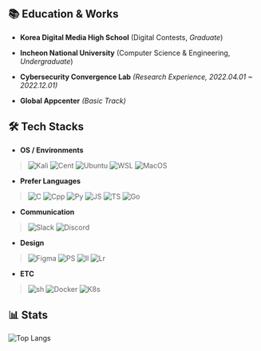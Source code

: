 ## 📚 Education & Works

- **Korea Digital Media High School** (Digital Contests, _Graduate_)

- **Incheon National University** (Computer Science & Engineering, _Undergraduate_)

- **Cybersecurity Convergence Lab** _(Research Experience, 2022.04.01 ~ 2022.12.01)_

- **Global Appcenter** _(Basic Track)_


## 🛠 Tech Stacks

- **OS / Environments**

>![Kali](https://img.shields.io/badge/Kali_Linux-557C94?style=for-the-badge&logo=kali-linux&logoColor=white)
![Cent](https://img.shields.io/badge/Cent%20OS-262577?style=for-the-badge&logo=CentOS&logoColor=white)
![Ubuntu](https://img.shields.io/badge/Ubuntu-E95420?style=for-the-badge&logo=ubuntu&logoColor=white)
![WSL](https://img.shields.io/badge/WSL-0a97f5?style=for-the-badge&logo=linux&logoColor=white)
![MacOS](https://img.shields.io/badge/mac%20os-000000?style=for-the-badge&logo=apple&logoColor=white)

- **Prefer Languages**

>![C](https://img.shields.io/badge/C-00599C?style=for-the-badge&logo=c&logoColor=white)
![Cpp](https://img.shields.io/badge/C%2B%2B-00599C?style=for-the-badge&logo=c%2B%2B&logoColor=white)
![Py](https://img.shields.io/badge/Python-14354C?style=for-the-badge&logo=python&logoColor=white)
![JS](https://img.shields.io/badge/JavaScript-F7DF1E?style=for-the-badge&logo=JavaScript&logoColor=white)
![TS](https://img.shields.io/badge/TypeScript-007ACC?style=for-the-badge&logo=typescript&logoColor=white)
![Go](https://img.shields.io/badge/Go-00ADD8?style=for-the-badge&logo=go&logoColor=white)

- **Communication**

>![Slack](https://img.shields.io/badge/Slack-4A154B?style=for-the-badge&logo=slack&logoColor=white)
![Discord](https://img.shields.io/badge/Discord-7289DA?style=for-the-badge&logo=discord&logoColor=white)

- **Design**

>![Figma](https://img.shields.io/badge/Figma-F24E1E?style=for-the-badge&logo=figma&logoColor=white)
![PS](https://img.shields.io/badge/Adobe%20Photoshop-31A8FF?style=for-the-badge&logo=Adobe%20Photoshop&logoColor=black)
![Il](https://img.shields.io/badge/Adobe%20Illustrator-FF9A00?style=for-the-badge&logo=adobe%20illustrator&logoColor=white)
![Lr](https://img.shields.io/badge/Adobe%20Lightroom-31A8FF?style=for-the-badge&logo=Adobe%20Lightroom&logoColor=white)

- **ETC**

>![sh](https://img.shields.io/badge/Shell_Script-121011?style=for-the-badge&logo=gnu-bash&logoColor=white)
![Docker](https://img.shields.io/badge/docker-%230db7ed.svg?style=for-the-badge&logo=docker&logoColor=white)
![K8s](https://img.shields.io/badge/kubernetes-%23326ce5.svg?style=for-the-badge&logo=kubernetes&logoColor=white)



## 📊 Stats
![Top Langs](https://github-readme-stats.vercel.app/api/top-langs/?username=milin3t&layout=compact)
